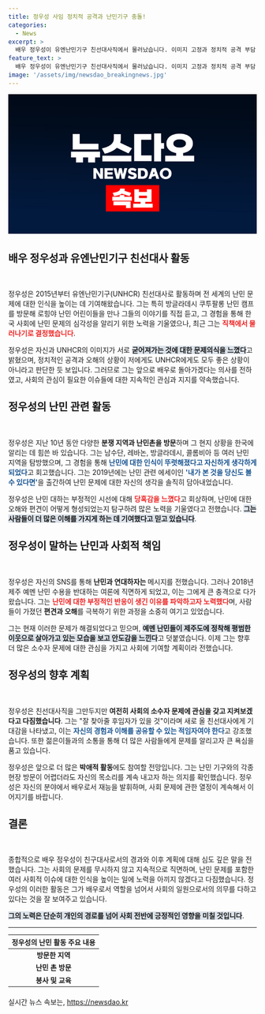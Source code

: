 ```yaml
---
title: 정우성 사임 정치적 공격과 난민기구 충돌!
categories:
  - News
excerpt: >
  배우 정우성이 유엔난민기구 친선대사직에서 물러났습니다. 이미지 고정과 정치적 공격 부담 때문인데, 그는 앞으로 배우로 활동하며 난민 문제에 계속 관심을 두겠다고 밝혔습니다.
feature_text: >
  배우 정우성이 유엔난민기구 친선대사직에서 물러났습니다. 이미지 고정과 정치적 공격 부담 때문인데, 그는 앞으로 배우로 활동하며 난민 문제에 계속 관심을 두겠다고 밝혔습니다.
image: '/assets/img/newsdao_breakingnews.jpg'
---
```


<p><img src="/assets/img/newsdao_breakingnews.jpg" alt="flaretime 속보" /></p>

<h2 data-ke-size="size26">배우 정우성과 유엔난민기구 친선대사 활동</h2>

<p data-ke-size="size16">&nbsp;</p>

<p>정우성은 2015년부터 유엔난민기구(UNHCR) 친선대사로 활동하며 전 세계의 난민 문제에 대한 인식을 높이는 데 기여해왔습니다. 그는 특히 방글라데시 쿠투팔롱 난민 캠프를 방문해 로힝야 난민 어린이들을 만나 그들의 이야기를 직접 듣고, 그 경험을 통해 한국 사회에 난민 문제의 심각성을 알리기 위한 노력을 기울였으나, 최근 그는 <b><span style="color: #ee2323;">직책에서 물러나기로 결정했습니다</span></b>.</p>

<p>정우성은 자신과 UNHCR의 이미지가 서로 <b><span style="background-color: #21538527;">굳어져가는 것에 대한 문제의식을 느꼈다</span></b>고 밝혔으며, 정치적인 공격과 오해의 상황이 저에게도 UNHCR에게도 모두 좋은 상황이 아니라고 판단한 듯 보입니다. 그러므로 그는 앞으로 배우로 돌아가겠다는 의사를 전하였고, 사회의 관심이 필요한 이슈들에 대한 지속적인 관심과 지지를 약속했습니다. </p>

<h2 data-ke-size="size26">정우성의 난민 관련 활동</h2>

<p data-ke-size="size16">&nbsp;</p>

<p>정우성은 지난 10년 동안 다양한 <b>분쟁 지역과 난민촌을 방문</b>하며 그 현지 상황을 한국에 알리는 데 힘쓴 바 있습니다. 그는 남수단, 레바논, 방글라데시, 콜롬비아 등 여러 난민 지역을 탐방했으며, 그 경험을 통해 <b><span style="color: #1a5490;">난민에 대한 인식이 뚜렷해졌다고 자신하게 생각하게 되었다</span></b>고 회고했습니다. 그는 2019년에는 난민 관련 에세이인 <b><span style="color: #1a5490;">'내가 본 것을 당신도 볼 수 있다면'</span></b>을 출간하여 난민 문제에 대한 자신의 생각을 솔직히 담아내었습니다.</p>

<p>정우성은 난민 대하는 부정적인 시선에 대해 <b><span style="color: #ee2323;">당혹감을 느꼈다</span></b>고 회상하며, 난민에 대한 오해와 편견이 어떻게 형성되었는지 탐구하려 많은 노력을 기울였다고 전했습니다. <b><span style="background-color: #21538527;">그는 사람들이 더 많은 이해를 가지게 하는 데 기여했다고 믿고 있습니다</span></b>.</p>

<h2 data-ke-size="size26">정우성이 말하는 난민과 사회적 책임</h2>

<p data-ke-size="size16">&nbsp;</p>

<p>정우성은 자신의 SNS를 통해 <b>난민과 연대하자는 </b> 메시지를 전했습니다. 그러나 2018년 제주 예멘 난민 수용을 반대하는 여론에 직면하게 되었고, 이는 그에게 큰 충격으로 다가왔습니다. 그는 <b><span style="color: #ee2323;">난민에 대한 부정적인 반응이 생긴 이유를 파악하고자 노력했다</span></b>며, 사람들이 가졌던 <b>편견과 오해</b>를 극복하기 위한 과정을 소중히 여기고 있었습니다. </p>

<p>그는 현재 이러한 문제가 해결되었다고 믿으며, <b><span style="background-color: #21538527;">예멘 난민들이 제주도에 정착해 평범한 이웃으로 살아가고 있는 모습을 보고 안도감을 느낀다</span></b>고 덧붙였습니다. 이제 그는 향후 더 많은 소수자 문제에 대한 관심을 가지고 사회에 기여할 계획이라 전했습니다.</p>

<h2 data-ke-size="size26">정우성의 향후 계획</h2>

<p data-ke-size="size16">&nbsp;</p>

<p>정우성은 친선대사직을 그만두지만 <b>여전히 사회의 소수자 문제에 관심을 갖고 지켜보겠다고 다짐했습니다</b>. 그는 "잘 찾아줄 후임자가 있을 것"이라며 새로 올 친선대사에게 기대감을 나타냈고, 이는 <b><span style="color: #1a5490;">자신의 경험과 이해를 공유할 수 있는 적임자여야 한다</span></b>고 강조했습니다. 또한 젊은이들과의 소통을 통해 더 많은 사람들에게 문제를 알리고자 큰 욕심을 품고 있습니다.</p>

<p>정우성은 앞으로 더 많은 <b>박애적 활동</b>에도 참여할 전망입니다. 그는 난민 기구와의 각종 현장 방문이 어렵더라도 자신의 목소리를 계속 내고자 하는 의지를 확인했습니다. 정우성은 자신의 분야에서 배우로서 재능을 발휘하며, 사회 문제에 관한 열정이 계속해서 이어지기를 바랍니다. </p>

<h2 data-ke-size="size26">결론</h2>

<p data-ke-size="size16">&nbsp;</p>

<p>종합적으로 배우 정우성이 친구대사로서의 경과와 이후 계획에 대해 심도 깊은 말을 전했습니다. 그는 사회의 문제를 무시하지 않고 지속적으로 직면하며, 난민 문제를 포함한 여러 사회적 이슈에 대한 인식을 높이는 일에 노력을 아끼지 않겠다고 다짐했습니다. 정우성의 이러한 활동은 그가 배우로서 역할을 넘어서 사회의 일원으로서의 의무를 다하고 있다는 것을 잘 보여주고 있습니다. </p>

<p><b><span style="background-color: #21538527;">그의 노력은 단순히 개인의 경로를 넘어 사회 전반에 긍정적인 영향을 미칠 것입니다</span></b>.</p>

<hr>

<table style="width: 100%; border-collapse: collapse; margin-bottom: 20px;">
  <thead>
    <tr>
      <th style="text-align: center;"><b>정우성의 난민 활동 주요 내용</b></th>
    </tr>
  </thead>
  <tbody>
    <tr>
      <td style="text-align: center; height: 17px;"><b>방문한 지역</b></td>
    </tr>
    <tr>
      <td style="text-align: center; height: 17px;"><b>난민 촌 방문</b></td>
    </tr>
    <tr>
      <td style="text-align: center; height: 17px;"><b>봉사 및 교육</b></td>
    </tr>
  </tbody>
</table>
실시간 뉴스 속보는, <a href="https://newsdao.kr" rel="dofollow">https://newsdao.kr</a>


